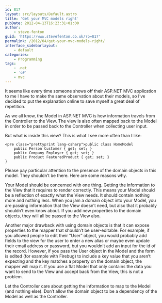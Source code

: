 ```yaml
---
id: 817
layout: src/layouts/Default.astro
title: 'Get your MVC models right'
pubDate: 2012-04-13T16:23:31+01:00
author:
    - steve-fenton
guid: 'https://www.stevefenton.co.uk/?p=817'
permalink: /2012/04/get-your-mvc-models-right/
interface_sidebarlayout:
    - default
categories:
    - Programming
tags:
    - .net
    - 'c#'
    - mvc
---
```


It seems like every time someone shows off their ASP.NET MVC application to me I have to make the same observation about their models, so I’ve decided to put the explanation online to save myself a great deal of repetition.

As we all know, the Model in ASP.NET MVC is how information travels from the Controller to the View. The view is also often mapped back to the Model in order to be passed back to the Controller when collecting user input.

But what is inside this view? This is what I see more often than I like:

```
<pre class="prettyprint lang-csharp">public class HomeModel
    public Person Customer { get; set; }
    public Company Employer { get; set; }
    public Product FeaturedProduct { get; set; }
}
```

Please pay particular attention to the presence of the domain objects in this model. They shouldn’t be there. Here are some reasons why.

Your Model should be concerned with one thing. Getting the information to the View that it requires to render correctly. This means your Model should be a reflection of exactly what the View needs. It should contain nothing more and nothing less. When you jam a domain object into your Model, you are passing information that the View doesn’t need, but also that it probably shouldn’t even know about. If you add new properties to the domain objects, they will all be passed to the View also.

Another major drawback with using domain objects is that it can expose properties to the mapper that shouldn’t be user-editable. For example, if you allowed people to edit their “User” object, you would probably add fields to the view for the user to enter a new alias or maybe even update their email address or password, but you wouldn’t add an input for the id of the record. However, if you pass the User object in the Model and the form is edited (for example with Firebug) to include a key value that you aren’t expecting and the key matches a property on the domain object, the mapper will map it. If you use a flat Model that only contains the data you want to send to the View and accept back from the View, this is not a problem.

Let the Controller care about getting the information to map to the Model (and nothing else). Don’t allow the domain object to be a dependency of the Model as well as the Controller.